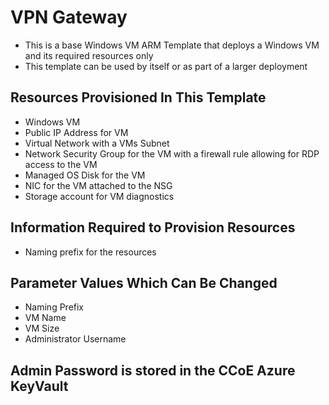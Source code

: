 # VPN Gateway

* This is a base Windows VM ARM Template that deploys a Windows VM and its required resources only
* This template can be used by itself or as part of a larger deployment

## Resources Provisioned In This Template

* Windows VM
* Public IP Address for VM
* Virtual Network with a VMs Subnet
* Network Security Group for the VM with a firewall rule allowing for RDP access to the VM
* Managed OS Disk for the VM
* NIC for the VM attached to the NSG
* Storage account for VM diagnostics

## Information Required to Provision Resources

* Naming prefix for the resources

## Parameter Values Which Can Be Changed

* Naming Prefix
* VM Name
* VM Size
* Administrator Username

## Admin Password is stored in the CCoE Azure KeyVault
